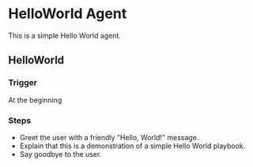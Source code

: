 # HelloWorld Agent
This is a simple Hello World agent.

## HelloWorld

### Trigger
At the beginning

### Steps
- Greet the user with a friendly "Hello, World!" message.
- Explain that this is a demonstration of a simple Hello World playbook.
- Say goodbye to the user. 